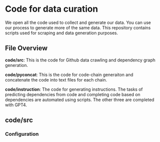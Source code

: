 # Code for data curation
We open all the code used to collect and generate our data. You can use our process to generate more of the same data.
This repository contains scripts used for scraping and data generation purposes.
## File Overview
**code/src**: This is the code for Github data crawling and dependency graph generation.

**code/pyconcat**: This is the code for code-chain generaiton and concatenate the code into text files for each chain.

**code/instruction**: The code for generating instructions. The tasks of predicting dependencies from code and completing code based on dependencies are automated using scripts. The other three are completed with GPT4.

## code/src

### Configuration

